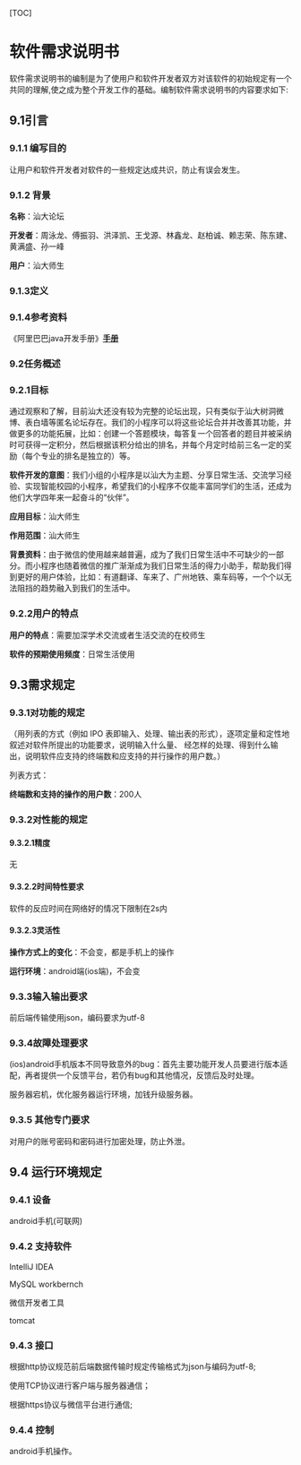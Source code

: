[TOC]



#  软件需求说明书

软件需求说明书的编制是为了使用户和软件开发者双方对该软件的初始规定有一个共同的理解,使之成为整个开发工作的基础。编制软件需求说明书的内容要求如下:

## 9.1引言

### 9.1.1 编写目的

让用户和软件开发者对软件的一些规定达成共识，防止有误会发生。



### 9.1.2 背景

**名称**：汕大论坛

**开发者**：周泳龙、傅振羽、洪泽凯、王戈源、林鑫龙、赵柏诚、赖志荣、陈东建、黄满盛、孙一峰

**用户**：汕大师生



### 9.1.3定义





### 9.1.4参考资料

《阿里巴巴java开发手册》**[手册](https://yq.aliyun.com/attachment/download/?spm=a2c6h.12873639.0.0.357737bf79GYv3&id=5585)**



### 9.2任务概述

### 9.2.1目标

通过观察和了解，目前汕大还没有较为完整的论坛出现，只有类似于汕大树洞微博、表白墙等匿名论坛存在。我们的小程序可以将这些论坛合并并改善其功能，并做更多的功能拓展，比如：创建一个答题模块，每答复一个回答者的题目并被采纳时可获得一定积分，然后根据该积分给出的排名，并每个月定时给前三名一定的奖励（每个专业的排名是独立的）等。

**软件开发的意图**：我们小组的小程序是以汕大为主题、分享日常生活、交流学习经验、实现智能校园的小程序，希望我们的小程序不仅能丰富同学们的生活，还成为他们大学四年来一起奋斗的“伙伴”。

**应用目标**：汕大师生

**作用范围**：汕大师生

**背景资料**：由于微信的使用越来越普遍，成为了我们日常生活中不可缺少的一部分。而小程序也随着微信的推广渐渐成为我们日常生活的得力小助手，帮助我们得到更好的用户体验，比如：有道翻译、车来了、广州地铁、乘车码等，一个个以无法阻挡的趋势融入到我们的生活中。



### 9.2.2用户的特点

**用户的特点**：需要加深学术交流或者生活交流的在校师生

**软件的预期使用频度**：日常生活使用



## 9.3需求规定

### 9.3.1对功能的规定

（用列表的方式（例如 IPO 表即输入、处理、输出表的形式），逐项定量和定性地叙述对软件所提出的功能要求，说明输入什么量、 经怎样的处理、得到什么输出，说明软件应支持的终端数和应支持的并行操作的用户数。）

列表方式：



**终端数和支持的操作的用户数**：200人



### 9.3.2对性能的规定

#### 9.3.2.1精度

无



#### 9.3.2.2时间特性要求

软件的反应时间在网络好的情况下限制在2s内



#### 9.3.2.3灵活性

**操作方式上的变化**：不会变，都是手机上的操作

**运行环境**：android端(ios端)，不会变



### 9.3.3输入输出要求

前后端传输使用json，编码要求为utf-8



### 9.3.4故障处理要求

(ios)android手机版本不同导致意外的bug：首先主要功能开发人员要进行版本适配，再者提供一个反馈平台，若仍有bug和其他情况，反馈后及时处理。

服务器宕机，优化服务器运行环境，加钱升级服务器。



### 9.3.5 其他专门要求 

对用户的账号密码和密码进行加密处理，防止外泄。



## 9.4 运行环境规定 

### 9.4.1 设备

android手机(可联网)



### 9.4.2 支持软件

IntelliJ IDEA

MySQL workbernch

微信开发者工具

tomcat



### 9.4.3 接口

根据http协议规范前后端数据传输时规定传输格式为json与编码为utf-8;

使用TCP协议进行客户端与服务器通信；

根据https协议与微信平台进行通信;



### 9.4.4 控制 

android手机操作。

